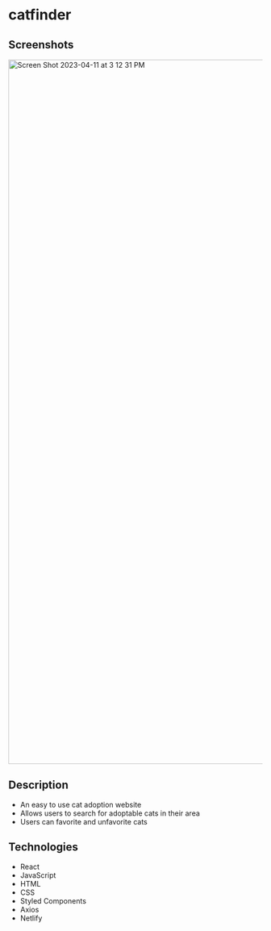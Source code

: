 # catfinder

## Screenshots

<img width="1397" alt="Screen Shot 2023-04-11 at 3 12 31 PM" src="https://user-images.githubusercontent.com/42532725/231300562-bea5f1f4-8cca-4dd5-b699-cad1edc939e9.png">

## Description

- An easy to use cat adoption website
- Allows users to search for adoptable cats in their area
- Users can favorite and unfavorite cats

## Technologies

- React
- JavaScript
- HTML
- CSS
- Styled Components
- Axios
- Netlify
